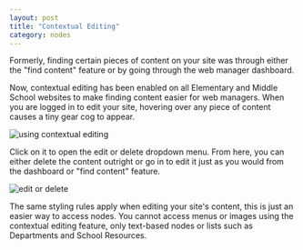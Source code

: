 ```yaml
---
layout: post
title: "Contextual Editing"
category: nodes
---
```


Formerly, finding certain pieces of content on your site was through either the "find content" feature or by going through the web manager dashboard. 

Now, contextual editing has been enabled on all Elementary and Middle School websites to make finding content easier for web managers. When you are logged in to edit your site, hovering over any piece of content causes a tiny gear cog to appear. 

![using contextual editing](/schoolsites-help/images/pages/using-contexutal-editing.png)

Click on it to open the edit or delete dropdown menu. From here, you can either delete the content outright or go in to edit it just as you would from the dashboard or "find content" feature.

![edit or delete](/schoolsites-help/images/pages/edit-delete.png)

The same styling rules apply when editing your site's content, this is just an easier way to access nodes. You cannot access menus or images using the contextual editing feature, only text-based nodes or lists such as Departments and School Resources.
